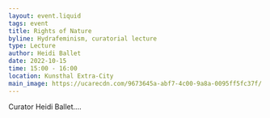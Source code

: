 ```yaml
---
layout: event.liquid
tags: event
title: Rights of Nature
byline: Hydrafeminism, curatorial lecture
type: Lecture
author: Heidi Ballet
date: 2022-10-15
time: 15:00 - 16:00
location: Kunsthal Extra-City
main_image: https://ucarecdn.com/9673645a-abf7-4c00-9a8a-0095ff5fc37f/
---
```

Curator Heidi Ballet....